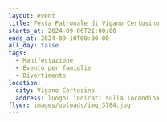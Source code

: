 ```yaml
---
layout: event
title: Festa Patronale di Vigano Certosino
starts_at: 2024-09-06T21:00:00
ends_at: 2024-09-10T00:00:00
all_day: false
tags:
  - Manifestazione
  - Evento per famiglie
  - Divertimento
location:
  city: Vigano Certosino
  address: luoghi indicati sulla locandina
flyer: images/uploads/img_3784.jpg
---
```


